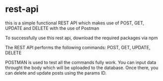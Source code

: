 # rest-api
this is a simple functional REST API which makes use of POST, GET, UPDATE and DELETE with the use of Postman

To successfully use this rest api, download the required packages via npm

The REST API performs the following commands: POST, GET, UPDATE, DELETE

POSTMAN is used to test all the commands fully work. You can input data throught the body which will be uploaded to the database. Once there, you can delete and update posts using the params ID.
